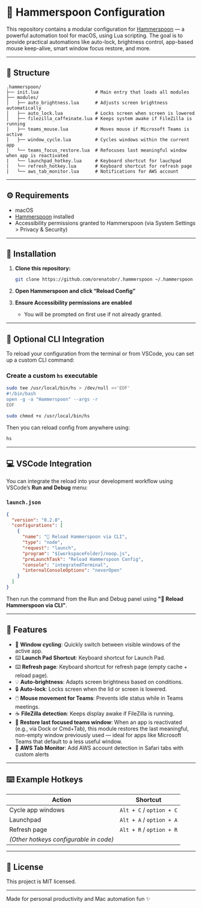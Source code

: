 # 🍎 Hammerspoon Configuration

This repository contains a modular configuration for [Hammerspoon](https://www.hammerspoon.org/) — a powerful automation tool for macOS, using Lua scripting. The goal is to provide practical automations like auto-lock, brightness control, app-based mouse keep-alive, smart window focus restore, and more.

---

## 📁 Structure

```text
.hammerspoon/
├── init.lua                     # Main entry that loads all modules
├── modules/
│   ├── auto_brightness.lua      # Adjusts screen brightness automatically
│   ├── auto_lock.lua            # Locks screen when screen is lowered
│   ├── filezilla_caffeinate.lua # Keeps system awake if FileZilla is running
│   ├── teams_mouse.lua          # Moves mouse if Microsoft Teams is active
│   ├── window_cycle.lua         # Cycles windows within the current app
│   └── teams_focus_restore.lua  # Refocuses last meaningful window when app is reactivated
|   └── launchpad_hotkey.lua     # Keyboard shortcut for lauchpad
|   └── refresh_hotkey.lua       # Keyboard shortcut for refresh page
|   └── aws_tab_monitor.lua      # Notifications for AWS account
```

---

## ⚙️ Requirements

- macOS
- [Hammerspoon](https://www.hammerspoon.org/) installed
- Accessibility permissions granted to Hammerspoon (via System Settings > Privacy & Security)

---

## 🚀 Installation

1. **Clone this repository:**

   ```bash
   git clone https://github.com/orenatobr/.hammerspoon ~/.hammerspoon
   ```

2. **Open Hammerspoon and click “Reload Config”**

3. **Ensure Accessibility permissions are enabled**  
   - You will be prompted on first use if not already granted.

---

## 🔧 Optional CLI Integration

To reload your configuration from the terminal or from VSCode, you can set up a custom CLI command:

### Create a custom `hs` executable

```bash
sudo tee /usr/local/bin/hs > /dev/null <<'EOF'
#!/bin/bash
open -g -a "Hammerspoon" --args -r
EOF
```

```bash
sudo chmod +x /usr/local/bin/hs
```

Then you can reload config from anywhere using:

```bash
hs
```

---

## 💻 VSCode Integration

You can integrate the reload into your development workflow using VSCode’s **Run and Debug** menu:

### `launch.json`

```json
{
  "version": "0.2.0",
  "configurations": [
    {
      "name": "🔁 Reload Hammerspoon via CLI",
      "type": "node",
      "request": "launch",
      "program": "${workspaceFolder}/noop.js",
      "preLaunchTask": "Reload Hammerspoon Config",
      "console": "integratedTerminal",
      "internalConsoleOptions": "neverOpen"
    }
  ]
}
```

Then run the command from the Run and Debug panel using **"🔁 Reload Hammerspoon via CLI"**.

---

## 🧠 Features

- 🔁 **Window cycling**: Quickly switch between visible windows of the active app.
- ⌨️ **Launch Pad Shortcut**: Keyboard shortcut for Launch Pad.
- ⌨️ **Refresh page**: Keyboard shortcut for refresh page (empty cache + reload page).
- 💡 **Auto-brightness**: Adapts screen brightness based on conditions.
- 🔒 **Auto-lock**: Locks screen when the lid or screen is lowered.
- 🖱️ **Mouse movement for Teams**: Prevents idle status while in Teams meetings.
- ☕ **FileZilla detection**: Keeps display awake if FileZilla is running.
- 🧭 **Restore last focused teams window**: When an app is reactivated (e.g., via Dock or Cmd+Tab), this module restores the last meaningful, non-empty window previously used — ideal for apps like Microsoft Teams that default to a less useful window.
- 🧭 **AWS Tab Monitor**: Add AWS account detection in Safari tabs with custom alerts

---

## ⌨️ Example Hotkeys

| Action                | Shortcut                |
|-----------------------|-------------------------|
| Cycle app windows     | `Alt + C` / `option + C`|
| Launchpad             | `Alt + A` / `option + A`|
| Refresh page          | `Alt + R` / `option + R`|
| *(Other hotkeys configurable in code)* |        |

---

## 📄 License

This project is MIT licensed.

---

Made for personal productivity and Mac automation fun ✨
